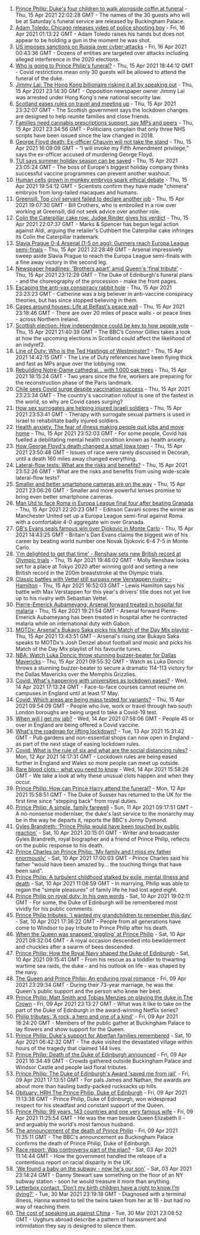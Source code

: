 1. [Prince Philip: Duke's four children to walk alongside coffin at funeral](https://www.bbc.co.uk/news/uk-56761074) - Thu, 15 Apr 2021 22:02:28 GMT - The names of the 30 guests who will be at Saturday's funeral service are released by Buckingham Palace.
2. [Adam Toledo: Chicago releases video of police shooting boy](https://www.bbc.co.uk/news/world-us-canada-56768217) - Fri, 16 Apr 2021 01:13:22 GMT - Adam Toledo raises his hands but does not appear to be holding a gun in the moment he was shot.
3. [US imposes sanctions on Russia over cyber-attacks](https://www.bbc.co.uk/news/technology-56755484) - Fri, 16 Apr 2021 00:43:36 GMT - Dozens of entities are targeted over attacks including alleged interference in the 2020 elections.
4. [Who is going to Prince Philip's funeral?](https://www.bbc.co.uk/news/uk-56765468) - Thu, 15 Apr 2021 18:44:12 GMT - Covid restrictions mean only 30 guests will be allowed to attend the funeral of the duke.
5. [Jimmy Lai: The Hong Kong billionaire risking it all by speaking out](https://www.bbc.co.uk/news/world-asia-china-56767127) - Thu, 15 Apr 2021 23:14:30 GMT - Opposition newspaper owner Jimmy Lai was arrested under Hong Kong's new national security law.
6. [Scotland eases rules on travel and meeting up](https://www.bbc.co.uk/news/uk-scotland-56765188) - Thu, 15 Apr 2021 23:32:07 GMT - The Scottish government says the lockdown changes are designed to help reunite families and close friends.
7. [Families need cannabis prescriptions support, say MPs and peers](https://www.bbc.co.uk/news/uk-politics-56763650) - Thu, 15 Apr 2021 23:34:56 GMT - Politicians complain that only three NHS scripts have been issued since the law changed in 2018.
8. [George Floyd death: Ex-officer Chauvin will not take the stand](https://www.bbc.co.uk/news/world-us-canada-56763599) - Thu, 15 Apr 2021 16:09:09 GMT - “I will invoke my Fifth Amendment privilege,” says the ex-officer accused of murdering George Floyd.
9. [TUI says summer holiday season can be saved](https://www.bbc.co.uk/news/business-56768270) - Thu, 15 Apr 2021 23:05:24 GMT - The boss of Europe's biggest holiday company thinks successful vaccine programmes can prevent another washout.
10. [Human cells grown in monkey embryos spark ethical debate](https://www.bbc.co.uk/news/science-environment-56767517) - Thu, 15 Apr 2021 19:54:12 GMT - Scientists confirm they have made "chimera" embryos from long-tailed macaques and humans.
11. [Greensill: Top civil servant failed to declare another job](https://www.bbc.co.uk/news/uk-politics-56763652) - Thu, 15 Apr 2021 19:07:30 GMT - Bill Crothers, who is embroiled in a row over working at Greensill, did not seek advice over another role.
12. [Colin the Caterpillar cake row: Judge Rinder gives his verdict](https://www.bbc.co.uk/news/business-56768197) - Thu, 15 Apr 2021 22:07:37 GMT - Marks & Spencer has begun legal action against Aldi, arguing the retailer's Cuthbert the Caterpillar cake infringes its Colin the Caterpillar trademark.
13. [Slavia Prague 0-4 Arsenal (1-5 on agg): Gunners reach Europa League semi-finals](https://www.bbc.co.uk/sport/football/56713057) - Thu, 15 Apr 2021 22:28:49 GMT - Arsenal impressively sweep aside Slavia Prague to reach the Europa League semi-finals with a fine away victory in the second leg.
14. [Newspaper headlines: 'Brothers apart' amid Queen's 'final tribute'](https://www.bbc.co.uk/news/blogs-the-papers-56768066) - Thu, 15 Apr 2021 23:12:29 GMT - The Duke of Edinburgh's funeral plans - and the choreography of the procession - make the front pages.
15. [Escaping the anti-vax conspiracy rabbit hole](https://www.bbc.co.uk/news/uk-56762061) - Thu, 15 Apr 2021 23:23:23 GMT - Catherine was a big believer in anti-vaccine conspiracy theories, but has since stopped believing in them.
16. [Cages around houses: Life at Belfast's peace wall](https://www.bbc.co.uk/news/uk-northern-ireland-56765168) - Thu, 15 Apr 2021 23:18:46 GMT - There are over 20 miles of peace walls - or peace lines - across Northern Ireland.
17. [Scottish election: How independence could be key to how people vote](https://www.bbc.co.uk/news/uk-scotland-56748634) - Thu, 15 Apr 2021 21:40:39 GMT - The BBC’s Connor Gillies takes a look at how the upcoming elections in Scotland could affect the likelihood of an indyref2.
18. [Line of Duty: Who is the Ted Hastings of Westminster?](https://www.bbc.co.uk/news/uk-politics-56759634) - Thu, 15 Apr 2021 14:42:15 GMT - The Line of Duty references have been flying thick and fast as MPs argue over the lobbying row.
19. [Rebuilding Notre-Dame cathedral... with 1,000 oak trees](https://www.bbc.co.uk/news/world-europe-56761834) - Thu, 15 Apr 2021 18:15:24 GMT - Two years since the fire, workers are preparing for the reconstruction phase of the Paris landmark.
20. [Chile sees Covid surge despite vaccination success](https://www.bbc.co.uk/news/world-latin-america-56731801) - Thu, 15 Apr 2021 23:23:34 GMT - The country's vaccination rollout is one of the fastest in the world, so why are Covid cases surging?
21. [How sex surrogates are helping injured Israeli soldiers](https://www.bbc.co.uk/news/stories-56737828) - Thu, 15 Apr 2021 23:53:41 GMT - Therapy with surrogate sexual partners is used in Israel to rehabilitate badly injured soldiers.
22. [Health anxiety: The fear of illness making people quit jobs and move home](https://www.bbc.co.uk/news/disability-56591440) - Thu, 15 Apr 2021 23:52:03 GMT - For some people, Covid has fuelled a debilitating mental health condition known as health anxiety.
23. [How George Floyd's death changed a small Iowa town](https://www.bbc.co.uk/news/world-us-canada-56726028) - Thu, 15 Apr 2021 23:50:48 GMT - Issues of race were rarely discussed in Decorah, until a death 160 miles away changed everything.
24. [Lateral-flow tests: What are the risks and benefits?](https://www.bbc.co.uk/news/56675624) - Thu, 15 Apr 2021 23:52:26 GMT - What are the risks and benefits from using wide-scale lateral-flow tests?
25. [Smaller and better smartphone cameras are on the way](https://www.bbc.co.uk/news/business-56237991) - Thu, 15 Apr 2021 23:06:26 GMT - Smaller and more powerful lenses promise to bring even better smartphone cameras.
26. [Man Utd to face Roma in Europa League final four after beating Granada](https://www.bbc.co.uk/sport/football/56713064) - Thu, 15 Apr 2021 22:20:23 GMT - Edinson Cavani scores the winner as Manchester United set up a Europa League semi-final against Roma with a comfortable 4-0 aggregate win over Granada.
27. [GB's Evans seals famous win over Djokovic in Monte Carlo](https://www.bbc.co.uk/sport/tennis/56761294) - Thu, 15 Apr 2021 14:43:25 GMT - Britain's Dan Evans claims the biggest win of his career by beating world number one Novak Djokovic 6-4 7-5 in Monte Carlo.
28. ['I'm delighted to get that time' - Renshaw sets new British record at Olympic trials](https://www.bbc.co.uk/sport/swimming/56767777) - Thu, 15 Apr 2021 19:46:02 GMT - Molly Renshaw looks set for a place at Tokyo 2020 after winning gold and setting a new British record in the 200m breaststroke at the Olympic trials.
29. [Classic battles with Vettel still surpass new Verstappen rivalry - Hamilton](https://www.bbc.co.uk/sport/formula1/56765731) - Thu, 15 Apr 2021 16:52:03 GMT - Lewis Hamilton says his battle with Max Verstappen for this year's drivers' title does not yet live up to his rivalry with Sebastian Vettel.
30. [Pierre-Emerick Aubameyang: Arsenal forward treated in hospital for malaria](https://www.bbc.co.uk/sport/football/56767566) - Thu, 15 Apr 2021 19:21:54 GMT - Arsenal forward Pierre-Emerick Aubameyang has been treated in hospital after he contracted malaria while on international duty with Gabon.
31. [MOTDx: Arsenal's Bukayo Saka picks his Match of the Day Mix playlist](https://www.bbc.co.uk/sport/av/football/56763439) - Thu, 15 Apr 2021 13:43:51 GMT - Arsenal's rising star Bukayo Saka speaks to MOTDx's Josh Denzel about football and music and picks his Match of the Day Mix playlist of his favourite tunes.
32. [NBA: Watch Luka Doncic throw stunning buzzer-beater for Dallas Mavericks](https://www.bbc.co.uk/sport/av/basketball/56758416) - Thu, 15 Apr 2021 09:55:32 GMT - Watch as Luka Doncic throws a stunning buzzer-beater to secure a dramatic 114-113 victory for the Dallas Mavericks over the Memphis Grizzlies.
33. [Covid: What's happening with universities as lockdown eases?](https://www.bbc.co.uk/news/explainers-52753913) - Wed, 14 Apr 2021 17:13:24 GMT - Face-to-face courses cannot resume on campuses in England until at least 17 May.
34. [Covid: Which areas are being mass tested for variants?](https://www.bbc.co.uk/news/explainers-54872039) - Thu, 15 Apr 2021 09:54:09 GMT - People who live, work or travel through two south London boroughs are being urged to take a Covid-19 test.
35. [When will I get my jab?](https://www.bbc.co.uk/news/health-55045639) - Wed, 14 Apr 2021 07:58:06 GMT - People 45 or over in England are being offered a Covid vaccine.
36. [What's the roadmap for lifting lockdown?](https://www.bbc.co.uk/news/explainers-52530518) - Tue, 13 Apr 2021 15:31:42 GMT - Pub gardens and non-essential shops can now open in England - as part of the next stage of easing lockdown rules.
37. [Covid: What is the rule of six and what are the social distancing rules?](https://www.bbc.co.uk/news/uk-51506729) - Mon, 12 Apr 2021 14:17:31 GMT - Lockdown rules are being eased further in England and Wales so more people can meet up outside.
38. [Rare blood clots - what you need to know](https://www.bbc.co.uk/news/health-56674796) - Wed, 14 Apr 2021 15:58:26 GMT - We take a look at why these unusual clots happen and when they occur.
39. [Prince Philip: How can Prince Harry attend the funeral?](https://www.bbc.co.uk/news/uk-56709506) - Mon, 12 Apr 2021 15:58:51 GMT - The Duke of Sussex has returned to the UK for the first time since "stepping back" from royal duties.
40. [Prince Philip: A simple, family farewell](https://www.bbc.co.uk/news/56708741) - Sun, 11 Apr 2021 09:17:51 GMT - A no-nonsense moderniser, the duke's last service to the monarchy may be in the way he departs it, reports the BBC's Jonny Dymond.
41. [Gyles Brandreth: 'Prince Philip would have been touched by public reaction'](https://www.bbc.co.uk/news/uk-56703415) - Sat, 10 Apr 2021 20:15:01 GMT - Writer and broadcaster Gyles Brandreth, royal biographer and a friend of Prince Philip, reflects on the public response to his death.
42. [Prince Charles on Prince Philip: 'My family and I miss my father enormously'](https://www.bbc.co.uk/news/uk-56704809) - Sat, 10 Apr 2021 17:00:03 GMT - Prince Charles said his father "would have been amazed by... the touching things that have been said".
43. [Prince Philip: A turbulent childhood stalked by exile, mental illness and death](https://www.bbc.co.uk/news/uk-56690270) - Sat, 10 Apr 2021 11:08:59 GMT - In marrying, Philip was able to regain the "simple pleasures" of family life he had lost aged eight.
44. [Prince Philip on royal duty: In his own words](https://www.bbc.co.uk/news/uk-42003216) - Sat, 10 Apr 2021 19:02:11 GMT - For some, the Duke of Edinburgh will be remembered most vividly for his public comments.
45. [Prince Philip tributes: 'I wanted my grandchildren to remember this day'](https://www.bbc.co.uk/news/uk-56703427) - Sat, 10 Apr 2021 17:36:22 GMT - People from all generations have come to Windsor to pay tribute to Prince Philip after his death.
46. [When the Queen was snapped 'giggling' at Prince Philip](https://www.bbc.co.uk/news/in-pictures-56242398) - Sat, 10 Apr 2021 09:32:04 GMT - A royal occasion descended into bewilderment and chuckles after a swarm of bees descended.
47. [Prince Philip: How the Royal Navy shaped the Duke of Edinburgh](https://www.bbc.co.uk/news/uk-10266717) - Sat, 10 Apr 2021 09:15:41 GMT - From his rescue as a toddler to thwarting wartime sea raids, the duke - and his outlook on life - was shaped by the navy.
48. [The Queen and Prince Philip: An enduring royal romance](https://www.bbc.co.uk/news/uk-56252745) - Fri, 09 Apr 2021 23:29:34 GMT - During their 73-year marriage, he was the Queen's public support and the person who knew her best.
49. [Prince Philip: Matt Smith and Tobias Menzies on playing the duke in The Crown](https://www.bbc.co.uk/news/entertainment-arts-56168336) - Fri, 09 Apr 2021 23:13:27 GMT - What was it like to take on the part of the Duke of Edinburgh in the award-winning Netflix series?
50. [Philip tributes: 'A rock, a hero and one of a kind'](https://www.bbc.co.uk/news/uk-56695307) - Fri, 09 Apr 2021 18:24:20 GMT - Members of the public gather at Buckingham Palace to lay flowers and show support for the Queen.
51. [Prince Philip: Duke's support for Aberfan families remembered](https://www.bbc.co.uk/news/uk-wales-44971042) - Sat, 10 Apr 2021 06:42:32 GMT - The duke visited the devastated village within hours of the tragedy that claimed 144 lives.
52. [Prince Philip: Death of the Duke of Edinburgh announced](https://www.bbc.co.uk/news/in-pictures-56692965) - Fri, 09 Apr 2021 16:34:49 GMT - Crowds gathered outside Buckingham Palace and Windsor Castle and people laid floral tributes.
53. [Prince Philip: The Duke of Edinburgh's Award 'saved me from jail'](https://www.bbc.co.uk/news/uk-56301207) - Fri, 09 Apr 2021 17:13:51 GMT - For pals James and Nathan, the awards are about more than hauling badly-packed rucksacks up hills.
54. [Obituary: HRH The Prince Philip, Duke of Edinburgh](https://www.bbc.co.uk/news/uk-10224525) - Fri, 09 Apr 2021 11:13:38 GMT - Prince Philip, Duke of Edinburgh, won widespread respect for his steadfast and constant support of the Queen.
55. [Prince Philip: 99 years, 143 countries and one very famous wife](https://www.bbc.co.uk/news/uk-42651950) - Fri, 09 Apr 2021 11:25:54 GMT - He was the man beside Queen Elizabeth II - and arguably the world's most famous husband.
56. [The announcement of the death of Prince Philip](https://www.bbc.co.uk/news/uk-21927210) - Fri, 09 Apr 2021 11:35:11 GMT - The BBC's announcement as Buckingham Palace confirms the death of Prince Philip, Duke of Edinburgh.
57. [Race report: Was controversy part of the plan?](https://www.bbc.co.uk/news/uk-politics-56578839) - Sat, 03 Apr 2021 11:14:44 GMT - How the government handled the release of a contentious report on racial disparity in the UK.
58. ['We found a baby on the subway - now he's our son'](https://www.bbc.co.uk/news/stories-56409764) - Sat, 03 Apr 2021 23:14:24 GMT - Danny Stewart saw something on the floor of an NY subway station - soon he would treasure it more than anything.
59. [Letterbox contact: ‘Don’t my birth children have a right to know I’m dying?'](https://www.bbc.co.uk/news/stories-56576285) - Tue, 30 Mar 2021 23:19:18 GMT - Diagnosed with a terminal illness, Hanna wanted to tell the twins taken from her at 16 - but had no way of reaching them.
60. [The cost of speaking up against China](https://www.bbc.co.uk/news/world-asia-china-56563449) - Tue, 30 Mar 2021 23:08:52 GMT - Uyghurs abroad describe a pattern of harassment and intimidation they say is designed to silence them.
